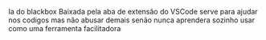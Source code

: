 Ia do blackbox Baixada pela aba de extensão do VSCode
serve para ajudar nos codigos mas não abusar demais senão nunca aprendera sozinho
usar como uma ferramenta facilitadora
